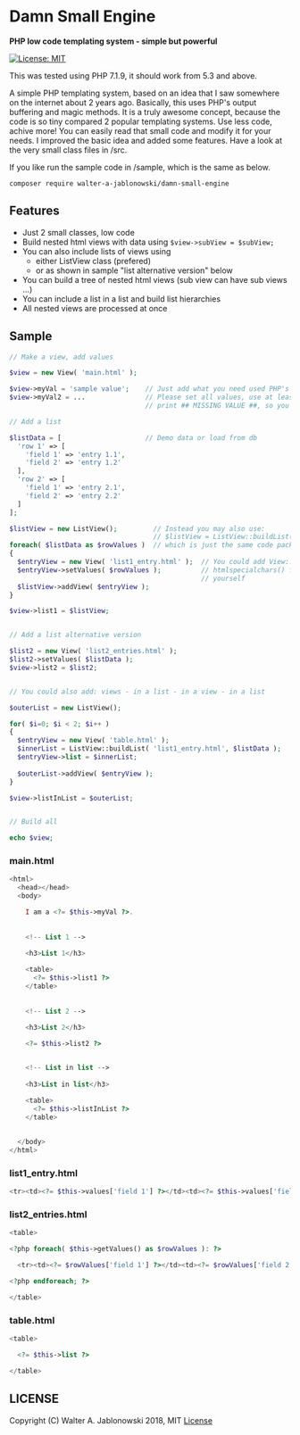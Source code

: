 # Damn Small Engine

**PHP low code templating system - simple but powerful**

[![License: MIT](https://img.shields.io/badge/License-MIT-yellow.svg)](https://opensource.org/licenses/MIT)

This was tested using PHP 7.1.9, it should work from 5.3 and above.

A simple PHP templating system, based on an idea that I saw somewhere on the internet about 2 years ago. Basically, this uses PHP's output buffering and magic methods. It is a truly awesome concept, because the code is so tiny compared 2 popular templating systems. Use less code, achive more! You can easily read that small code and modify it for your needs. I improved the basic idea and added some features. Have a look at the very small class files in /src.

If you like run the sample code in /sample, which is the same as below.

```
composer require walter-a-jablonowski/damn-small-engine
```

## Features

* Just 2 small classes, low code
* Build nested html views with data using `$view->subView = $subView;`
* You can also include lists of views using
  * either ListView class (prefered)
  * or as shown in sample "list alternative version" below
* You can build a tree of nested html views (sub view can have sub views ...)
* You can include a list in a list and build list hierarchies
* All nested views are processed at once

## Sample

```php
// Make a view, add values

$view = new View( 'main.html' );

$view->myVal = 'sample value';    // Just add what you need used PHP's magic method __set(), see there
$view->myVal2 = ...               // Please set all values, use at least ''. If one is missing the class will
                                  // print ## MISSING VALUE ##, so you will see in UI that something is missing.

// Add a list

$listData = [                     // Demo data or load from db
  'row 1' => [
    'field 1' => 'entry 1.1',
    'field 2' => 'entry 1.2'
  ],
  'row 2' => [
    'field 1' => 'entry 2.1',
    'field 2' => 'entry 2.2'
  ]
];

$listView = new ListView();         // Instead you may also use:
                                    // $listView = ListView::buildList( 'list1_entry.html', $listData );
foreach( $listData as $rowValues )  // which is just the same code packed in a static method
{
  $entryView = new View( 'list1_entry.html' );  // You could add View::ESCAPE_ALL_VALUES here which is
  $entryView->setValues( $rowValues );          // htmlspecialchars() for all added values, or do it
                                                // yourself
  $listView->addView( $entryView );
}

$view->list1 = $listView;


// Add a list alternative version

$list2 = new View( 'list2_entries.html' );
$list2->setValues( $listData );
$view->list2 = $list2;


// You could also add: views - in a list - in a view - in a list

$outerList = new ListView();

for( $i=0; $i < 2; $i++ )
{
  $entryView = new View( 'table.html' );
  $innerList = ListView::buildList( 'list1_entry.html', $listData );
  $entryView->list = $innerList;
  
  $outerList->addView( $entryView );
}

$view->listInList = $outerList;


// Build all

echo $view;
```

### main.html

```php
<html>
  <head></head>
  <body>

    I am a <?= $this->myVal ?>.
    
    
    <!-- List 1 -->
    
    <h3>List 1</h3>

    <table>
      <?= $this->list1 ?>
    </table>
    
    
    <!-- List 2 -->
    
    <h3>List 2</h3>

    <?= $this->list2 ?>


    <!-- List in list -->
    
    <h3>List in list</h3>

    <table>
      <?= $this->listInList ?>
    </table>
    
    
  </body>
</html>
```

### list1_entry.html

```php
<tr><td><?= $this->values['field 1'] ?></td><td><?= $this->values['field 2'] ?></td></tr>
```

### list2_entries.html

```php
<table>

<?php foreach( $this->getValues() as $rowValues ): ?>

  <tr><td><?= $rowValues['field 1'] ?></td><td><?= $rowValues['field 2'] ?></td></tr>

<?php endforeach; ?>

</table>
```

### table.html

```php
<table>

  <?= $this->list ?>

</table>
```


## LICENSE

Copyright (C) Walter A. Jablonowski 2018, MIT [License](LICENSE)
